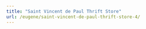 ```yaml
---
title: "Saint Vincent de Paul Thrift Store"
url: /eugene/saint-vincent-de-paul-thrift-store-4/
---
```


